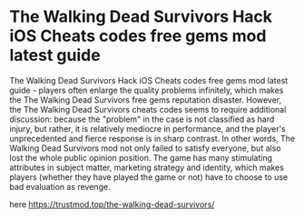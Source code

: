 # The Walking Dead Survivors Hack iOS Cheats codes free gems mod latest guide

The Walking Dead Survivors Hack iOS Cheats codes free gems mod latest guide - players often enlarge the quality problems infinitely, which makes the The Walking Dead Survivors free gems reputation disaster. However, the The Walking Dead Survivors cheats codes seems to require additional discussion: because the "problem" in the case is not classified as hard injury, but rather, it is relatively mediocre in performance, and the player's unprecedented and fierce response is in sharp contrast. In other words, The Walking Dead Survivors mod not only failed to satisfy everyone, but also lost the whole public opinion position. The game has many stimulating attributes in subject matter, marketing strategy and identity, which makes players (whether they have played the game or not) have to choose to use bad evaluation as revenge.

here https://trustmod.top/the-walking-dead-survivors/
